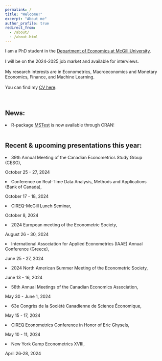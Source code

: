 ```yaml
---
permalink: /
title: "Welcome!"
excerpt: "About me"
author_profile: true
redirect_from: 
  - /about/
  - /about.html
---
```

I am a PhD student in the [Department of Economics at McGill University](https://www.mcgill.ca/economics/). 
<br />
<br />
I will be on the 2024-2025 job market and available for interviews. 
<br />
<br />
My research interests are in Econometrics, Macroeconomics and Monetary Economics, Finance, and Machine Learning. 
<br />
<br />
You can find my [CV here](https://roga11.github.io/gabrielrodriguez.github.io/files/GRodriguezRondon_CV.pdf). 
<br />
<br />
<br />
## News:
<li>R-package <a href="https://cran.r-project.org/web/packages/MSTest/MSTest.pdf">MSTest</a> is now available through CRAN! </li>
<br />

## Recent & upcoming presentations this year:
<li>39th Annual Meeting of the Canadian Econometrics Study Group (CESG), </li>
<p class="date"> October 25 - 27, 2024</p>

<li>Conference on Real-Time Data Analysis, Methods and Applications (Bank of Canada), </li>
<p class="date"> October 17 - 18, 2024</p>

<li>CIREQ-McGill Lunch Seminar, </li>
<p class="date"> October 8, 2024</p>

<li>2024 European meeting of the Econometric Society, </li>
<p class="date"> August 26 - 30, 2024</p>

<li>International Association for Applied Econometrics (IAAE) Annual Conference (Greece), </li>
<p class="date"> June 25 - 27, 2024</p>

<li>2024 North American Summer Meeting of the Econometric Society, </li>
<p class="date"> June 13 - 16, 2024</p>

<li>58th Annual Meetings of the Canadian Economics Association, </li>
<p class="date"> May 30 - June 1, 2024</p>

<li>63e Congrès de la Société Canadienne de Science Économique, </li>
<p class="date"> May 15 - 17, 2024</p>

<li>CIREQ Econometrics Conference in Honor of Eric Ghysels, </li>
<p class="date"> May 10 - 11, 2024

<li>New York Camp Econometrics XVIII, 
<p class="date"> April 26-28, 2024</li>
<br />
